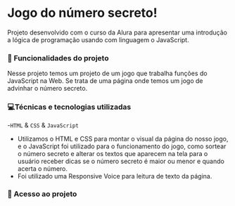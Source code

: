 # Jogo do número secreto! 
Projeto desenvolvido com o curso da Alura para apresentar uma introdução a lógica de programação usando com linguagem o JavaScript.
### 🔨 Funcionalidades do projeto
Nesse projeto temos um projeto de um jogo que trabalha funções do JavaScript na Web. Se trata de uma página onde temos um jogo de advinhar o número secreto.
### 💻Técnicas e tecnologias utilizadas

-`HTML` & `CSS` & `JavaScript`
- Utilizamos o HTML e CSS para montar o visual da página do nosso jogo, e o JavaScript foi utilizado para o funcionamento do jogo, como sortear o número secreto e alterar os textos que aparecem na tela para o usuário receber dicas se o número secreto é maior ou menor e quando acerta o número.
- Foi utilizado uma Responsive Voice para leitura de texto da página. 

### 📁 Acesso ao projeto

